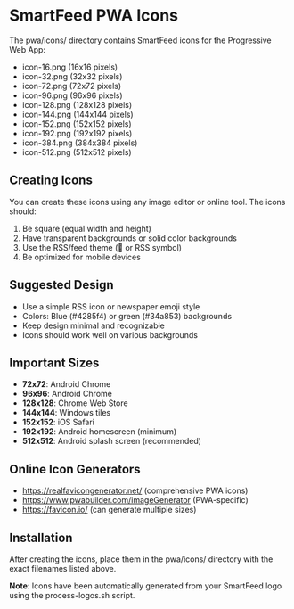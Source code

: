 # SmartFeed PWA Icons

The pwa/icons/ directory contains SmartFeed icons for the Progressive Web App:

- icon-16.png (16x16 pixels)
- icon-32.png (32x32 pixels)
- icon-72.png (72x72 pixels)
- icon-96.png (96x96 pixels)
- icon-128.png (128x128 pixels)
- icon-144.png (144x144 pixels)
- icon-152.png (152x152 pixels)
- icon-192.png (192x192 pixels)
- icon-384.png (384x384 pixels)
- icon-512.png (512x512 pixels)

## Creating Icons

You can create these icons using any image editor or online tool. The icons should:

1. Be square (equal width and height)
2. Have transparent backgrounds or solid color backgrounds
3. Use the RSS/feed theme (📰 or RSS symbol)
4. Be optimized for mobile devices

## Suggested Design

- Use a simple RSS icon or newspaper emoji style
- Colors: Blue (#4285f4) or green (#34a853) backgrounds
- Keep design minimal and recognizable
- Icons should work well on various backgrounds

## Important Sizes

- **72x72**: Android Chrome
- **96x96**: Android Chrome
- **128x128**: Chrome Web Store
- **144x144**: Windows tiles
- **152x152**: iOS Safari
- **192x192**: Android homescreen (minimum)
- **512x512**: Android splash screen (recommended)

## Online Icon Generators

- https://realfavicongenerator.net/ (comprehensive PWA icons)
- https://www.pwabuilder.com/imageGenerator (PWA-specific)
- https://favicon.io/ (can generate multiple sizes)

## Installation

After creating the icons, place them in the pwa/icons/ directory with the exact filenames listed above.

**Note**: Icons have been automatically generated from your SmartFeed logo using the process-logos.sh script.